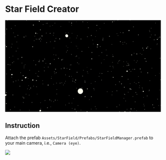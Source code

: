 # Star Field Creator

![](/images/StarField-Screenshot.png)

## Instruction
Attach the prefab `Assets/StarField/Prefabs/StarFieldManager.prefab` to your main camera, i.e., `Camera (eye)`.

<a href="/download/StarFieldCreator-Ted.unitypackage"><img src="http://res.freestockphotos.biz/pictures/16/16235-illustration-of-a-green-download-button-pv.png" width="200"></a>

<!-- [![Download Unity Package](http://res.freestockphotos.biz/pictures/16/16235-illustration-of-a-green-download-button-pv.png)](/download/StarFieldCreator-Ted.unitypackage)

## Download

[![Unity Package](http://icons.iconarchive.com/icons/danrabbit/elementary/128/Button-download-icon.png)](/download/StarFieldCreator-Ted.unitypackage)

[Unity Package](/download/StarFieldCreator-Ted.unitypackage) -->
